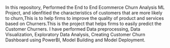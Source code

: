 In this repository, Performed the End to End Ecommerce Churn Analysis ML Project, and idenfitied the characteristics 
of customers that are more likely to churn,This is to help firms to improve the quality of product and services 
based on Churners.This is the project that helps firms to easily predict the Customer Churners. I have performed
Data preprocessing, Data Visualization, Exploratory Data Analysis, Creating Customer Churn Dashboard using PowerBI,
Model Building and Model Deployment. 

